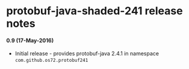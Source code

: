 protobuf-java-shaded-241 release notes
======================================

#### 0.9 (17-May-2016)
* Initial release - provides protobuf-java 2.4.1 in namespace `com.github.os72.protobuf241`
